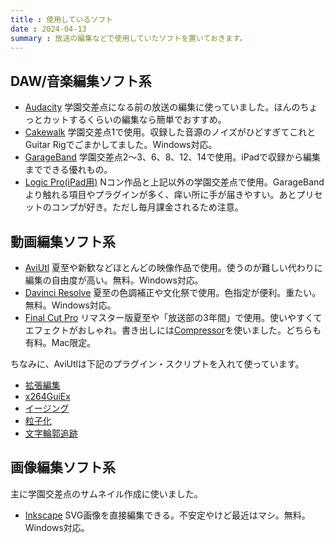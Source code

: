 ```yaml
---
title : 使用しているソフト
date : 2024-04-13
summary : 放送の編集などで使用していたソフトを置いておきます。
---
```


## DAW/音楽編集ソフト系

- [Audacity](https://www.audacityteam.org/) 学園交差点になる前の放送の編集に使っていました。ほんのちょっとカットするくらいの編集なら簡単でおすすめ。
- [Cakewalk](https://www.bandlab.com/products/cakewalk?lang=ja) 学園交差点1で使用。収録した音源のノイズがひどすぎてこれとGuitar Rigでごまかしてました。Windows対応。
- [GarageBand](https://apps.apple.com/jp/app/garageband/id408709785) 学園交差点2～3、6、8、12、14で使用。iPadで収録から編集までできる優れもの。
- [Logic Pro(iPad用)](https://apps.apple.com/jp/app/ipad%E7%94%A8logic-pro/id1615087040) Nコン作品と上記以外の学園交差点で使用。GarageBandより触れる項目やプラグインが多く、痒い所に手が届きやすい。あとプリセットのコンプが好き。ただし毎月課金されるため注意。

## 動画編集ソフト系

- [AviUtl](https://spring-fragrance.mints.ne.jp/aviutl/) 夏至や新歓などほとんどの映像作品で使用。使うのが難しい代わりに編集の自由度が高い。無料。Windows対応。
- [Davinci Resolve](https://www.blackmagicdesign.com/jp/products/davinciresolve) 夏至の色調補正や文化祭で使用。色指定が便利。重たい。無料。Windows対応。
- [Final Cut Pro](https://www.apple.com/jp/final-cut-pro/) リマスター版夏至や「放送部の3年間」で使用。使いやすくてエフェクトがおしゃれ。書き出しには[Compressor](https://www.apple.com/jp/final-cut-pro/compressor/)を使いました。どちらも有料。Mac限定。

ちなみに、AviUtlは下記のプラグイン・スクリプトを入れて使っています。

- [拡張編集](https://aviutl.info/dl-innsuto-ru/)
- [x264GuiEx](https://aviutl.info/x264guiex-tokutyou/)
- [イージング](https://aketama.work/aviutl_easing_1)
- [粒子化](https://seguimiii.com/aviutl-tech/tetsuparticles)
- [文字輪郭追跡](https://seguimiii.com/aviutl-tech/chaseoutline)

## 画像編集ソフト系
主に学園交差点のサムネイル作成に使いました。

- [Inkscape](https://inkscape.org/ja/) SVG画像を直接編集できる。不安定やけど最近はマシ。無料。Windows対応。